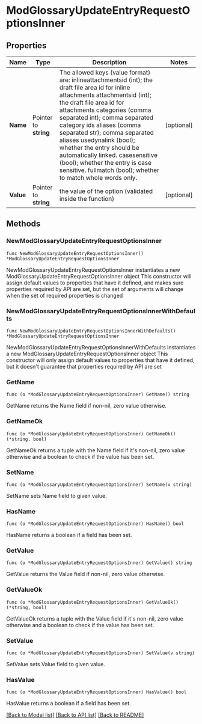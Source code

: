 # ModGlossaryUpdateEntryRequestOptionsInner

## Properties

Name | Type | Description | Notes
------------ | ------------- | ------------- | -------------
**Name** | Pointer to **string** | The allowed keys (value format) are:                             inlineattachmentsid (int); the draft file area id for inline attachments                             attachmentsid (int); the draft file area id for attachments                             categories (comma separated int); comma separated category ids                             aliases (comma separated str); comma separated aliases                             usedynalink (bool); whether the entry should be automatically linked.                             casesensitive (bool); whether the entry is case sensitive.                             fullmatch (bool); whether to match whole words only. | [optional] 
**Value** | Pointer to **string** | the value of the option (validated inside the function) | [optional] 

## Methods

### NewModGlossaryUpdateEntryRequestOptionsInner

`func NewModGlossaryUpdateEntryRequestOptionsInner() *ModGlossaryUpdateEntryRequestOptionsInner`

NewModGlossaryUpdateEntryRequestOptionsInner instantiates a new ModGlossaryUpdateEntryRequestOptionsInner object
This constructor will assign default values to properties that have it defined,
and makes sure properties required by API are set, but the set of arguments
will change when the set of required properties is changed

### NewModGlossaryUpdateEntryRequestOptionsInnerWithDefaults

`func NewModGlossaryUpdateEntryRequestOptionsInnerWithDefaults() *ModGlossaryUpdateEntryRequestOptionsInner`

NewModGlossaryUpdateEntryRequestOptionsInnerWithDefaults instantiates a new ModGlossaryUpdateEntryRequestOptionsInner object
This constructor will only assign default values to properties that have it defined,
but it doesn't guarantee that properties required by API are set

### GetName

`func (o *ModGlossaryUpdateEntryRequestOptionsInner) GetName() string`

GetName returns the Name field if non-nil, zero value otherwise.

### GetNameOk

`func (o *ModGlossaryUpdateEntryRequestOptionsInner) GetNameOk() (*string, bool)`

GetNameOk returns a tuple with the Name field if it's non-nil, zero value otherwise
and a boolean to check if the value has been set.

### SetName

`func (o *ModGlossaryUpdateEntryRequestOptionsInner) SetName(v string)`

SetName sets Name field to given value.

### HasName

`func (o *ModGlossaryUpdateEntryRequestOptionsInner) HasName() bool`

HasName returns a boolean if a field has been set.

### GetValue

`func (o *ModGlossaryUpdateEntryRequestOptionsInner) GetValue() string`

GetValue returns the Value field if non-nil, zero value otherwise.

### GetValueOk

`func (o *ModGlossaryUpdateEntryRequestOptionsInner) GetValueOk() (*string, bool)`

GetValueOk returns a tuple with the Value field if it's non-nil, zero value otherwise
and a boolean to check if the value has been set.

### SetValue

`func (o *ModGlossaryUpdateEntryRequestOptionsInner) SetValue(v string)`

SetValue sets Value field to given value.

### HasValue

`func (o *ModGlossaryUpdateEntryRequestOptionsInner) HasValue() bool`

HasValue returns a boolean if a field has been set.


[[Back to Model list]](../README.md#documentation-for-models) [[Back to API list]](../README.md#documentation-for-api-endpoints) [[Back to README]](../README.md)


